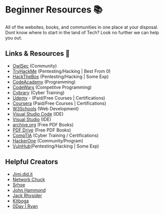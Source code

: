 
# Beginner Resources 📚

All of the websites, books, and communities in one place at your disposal. Dont know where to start in the land of Tech? Look no further we can help you out.


## Links & Resources 🔗

- [OwlSec](https://www.owlsec.io/join) (Community)
- [TryHackMe](https://www.tryhackme.com/) (Pentesting/Hacking | Best From 0)
- [HackTheBox](https://www.hackthebox.com) (Pentesting/Hacking | Some Exp)
- [CodeAcademy](https://www.codeacademy.com) (Programming)
- [CodeWars](https://www.codewars.com) (Competitve Programming)
- [Cybrary](https://www.cybrary.it/) (Cyber Training)
- [Udemy](https://www.udemy.com/) - (Paid/Free Courses | Certifications)
- [Coursera](https://www.coursera.org/) (Paid/Free Courses | Certifications)
- [W3Schools](https://www.w3schools.com/) (Web Development)
- [Visual Studio Code](https://code.visualstudio.com/download) (IDE)
- [Visual Studio](https://visualstudio.microsoft.com/vs/) (IDE)
- [archive.org](https://archive.org/) (Free PDF Books)
- [PDF Drive](https://pdfdrive.webs.nf/) (Free PDF Books)
- [CompTIA](https://www.comptia.org/) (Cyber Training / Certifications)
- [HackerOne](https://www.hackerone.com/for-hackers/how-to-start-hacking) (Community/Program)
- [VulnHub](https://www.vulnhub.com/)(Pentesting/Hacking | Some Exp)

## Helpful Creators
- [Jimi.did.it](https://www.youtube.com/@jimididit)
- [Network Chuck](https://www.youtube.com/@NetworkChuck)
- [Srhoe](https://www.youtube.com/@srhoe)
- [John Hammond](https://www.youtube.com/@_JohnHammond)
- [Jack Rhysider](https://www.youtube.com/@JackRhysider)
- [Kitboga](https://www.youtube.com/@KitbogaShow)
- [0Day | Ryan](https://www.instagram.com/0day/)
